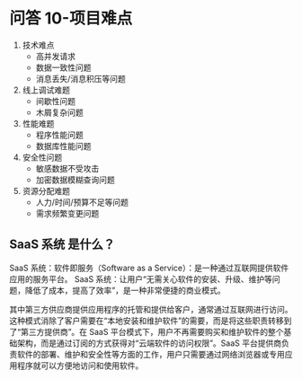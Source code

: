 # 问答 10-项目难点

1. 技术难点
   - 高并发请求
   - 数据一致性问题
   - 消息丢失/消息积压等问题
2. 线上调试难题
   - 间歇性问题
   - 木屑复杂问题
3. 性能难题
   - 程序性能问题
   - 数据库性能问题
4. 安全性问题
   - 敏感数据不受攻击
   - 加密数据模糊查询问题
5. 资源分配难题
   - 人力/时间/预算不足等问题
   - 需求频繁变更问题

## SaaS 系统 是什么？

SaaS 系统：软件即服务（Software as a Service）：是一种通过互联网提供软件应用的服务平台。
SaaS 系统：让用户“无需关心软件的安装、升级、维护等问题，降低了成本，提高了效率”，是一种非常便捷的商业模式。

其中第三方供应商提供应用程序的托管和提供给客户，通常通过互联网进行访问。这种模式消除了客户需要在“本地安装和维护软件”的需要，而是将这些职责转移到了“第三方提供商”。在 SaaS 平台模式下，用户不再需要购买和维护软件的整个基础架构，而是通过订阅的方式获得对“云端软件的访问权限”。SaaS 平台提供商负责软件的部署、维护和安全性等方面的工作，用户只需要通过网络浏览器或专用应用程序就可以方便地访问和使用软件。
